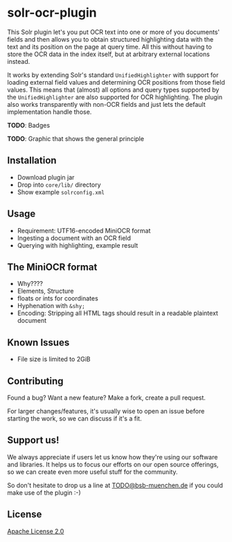 # solr-ocr-plugin

This Solr plugin let's you put OCR text into one or more of you documents' fields and then allows you to obtain structured highlighting data with the text and its position on the page at query time. All this without having to store the OCR data in the index itself, but at arbitrary external locations instead.

It works by extending Solr's standard `UnifiedHighlighter` with support for loading external field values and determining OCR positions from those field values. This means that (almost) all options and query types supported by the `UnifiedHighlighter` are also supported for OCR highlighting. The plugin also works transparently with non-OCR fields and just lets the default implementation handle those.


**TODO**: Badges

**TODO**: Graphic that shows the general principle

## Installation

- Download plugin jar
- Drop into `core/lib/` directory
- Show example `solrconfig.xml`

## Usage

- Requirement: UTF16-encoded MiniOCR format
- Ingesting a document with an OCR field
- Querying with highlighting, example result

## The MiniOCR format

- Why????
- Elements, Structure
- floats or ints for coordinates
- Hyphenation with `&shy;`
- Encoding: Stripping all HTML tags should result in a readable plaintext document

## Known Issues

- File size is limited to 2GiB


## Contributing

Found a bug? Want a new feature? Make a fork, create a pull request.

For larger changes/features, it's usually wise to open an issue before starting the work, so we can discuss if it's a fit.

## Support us!

We always appreciate if users let us know how they're using our software and libraries. It helps us to focus our efforts on our open source offerings, so we can create even more useful stuff for the community.

So don't hesitate to drop us a line at [TODO@bsb-muenchen.de](mailto:TODO@bsb-muenchen.de) if you could make use of the plugin :-)

## License

[Apache License 2.0](https://github.com/dbmdz/solr-ocr-plugin/blob/master/LICENSE)
